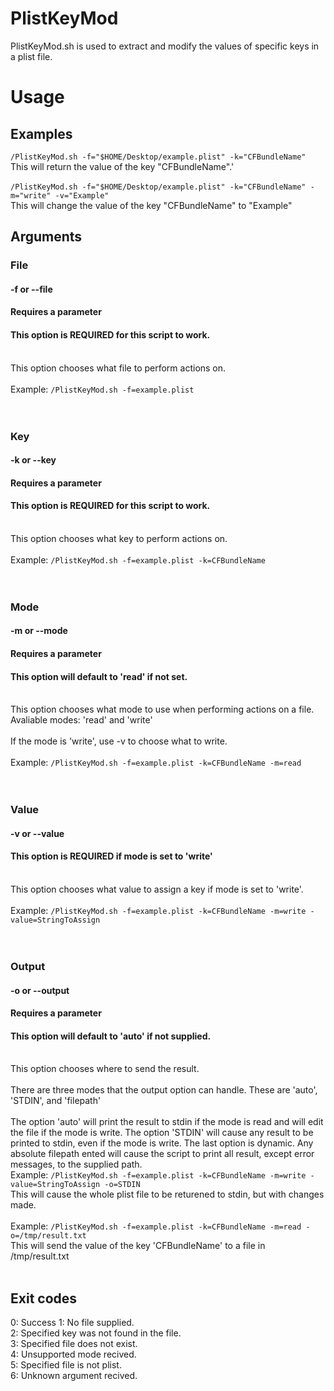 # PlistKeyMod

PlistKeyMod.sh is used to extract and modify the values of specific keys in a plist file.

# Usage

## Examples
`/PlistKeyMod.sh -f="$HOME/Desktop/example.plist" -k="CFBundleName"`<br>
This will return the value of the key "CFBundleName".'<br>
<br>
`/PlistKeyMod.sh -f="$HOME/Desktop/example.plist" -k="CFBundleName" -m="write" -v="Example"`<br>
This will change the value of the key "CFBundleName" to "Example"<br>
## Arguments

### File
#### -f or --file
#### Requires a parameter
#### This option is REQUIRED for this script to work.
<br>This option chooses what file to perform actions on.<br><br>
Example: `/PlistKeyMod.sh -f=example.plist`
<br><br><br>

### Key
#### -k or --key
#### Requires a parameter
#### This option is REQUIRED for this script to work.
<br>This option chooses what key to perform actions on.<br><br>
Example: `/PlistKeyMod.sh -f=example.plist -k=CFBundleName`
<br><br><br>

### Mode
#### -m or --mode
#### Requires a parameter
#### This option will default to 'read' if not set.
<br>This option chooses what mode to use when performing actions on a file.<br>
Avaliable modes: 'read' and 'write'
<br><br>
If the mode is 'write', use -v to choose what to write.
<br><br>
Example: `/PlistKeyMod.sh -f=example.plist -k=CFBundleName -m=read`
<br><br><br>


### Value
#### -v or --value
#### This option is REQUIRED if mode is set to 'write'
<br>This option chooses what value to assign a key if mode is set to 'write'.<br><br>
Example: `/PlistKeyMod.sh -f=example.plist -k=CFBundleName -m=write -value=StringToAssign`
<br><br><br>

### Output
#### -o or --output
#### Requires a parameter
#### This option will default to 'auto' if not supplied.
<br>This option chooses where to send the result.<br><br>
There are three modes that the output option can handle. These are 'auto', 'STDIN', and 'filepath'<br><br>
The option 'auto' will print the result to stdin if the mode is read and will edit the file if the mode is write. The option 'STDIN' will cause any result to be printed to stdin, even if the mode is write. The last option is dynamic. Any absolute filepath ented will cause the script to print all result, except error messages, to the supplied path.<br>
Example: `/PlistKeyMod.sh -f=example.plist -k=CFBundleName -m=write -value=StringToAssign -o=STDIN`<br>
This will cause the whole plist file to be returened to stdin, but with changes made.<br><br>
Example: `/PlistKeyMod.sh -f=example.plist -k=CFBundleName -m=read -o=/tmp/result.txt`<br>
This will send the value of the key 'CFBundleName' to a file in /tmp/result.txt<br><br>

## Exit codes
0: Success
1: No file supplied.<br>
2: Specified key was not found in the file.<br>
3: Specified file does not exist.<br>
4: Unsupported mode recived.<br>
5: Specified file is not plist.<br>
6: Unknown argument recived.<br>
